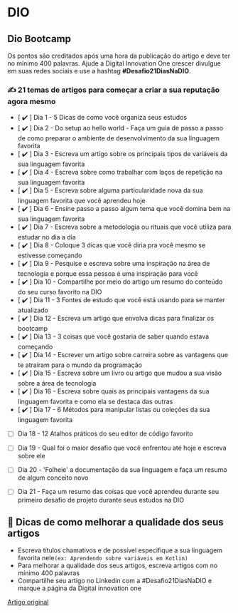 # DIO

## Dio Bootcamp

Os pontos são creditados após uma hora da publicação do artigo e deve ter no mínimo 400 palavras. Ajude a Digital Innovation One crescer divulgue em suas redes sociais e use a hashtag **#Desafio21DiasNaDIO**.

### ✍ 21 temas de artigos para começar a criar a sua reputação agora mesmo

- [  :heavy_check_mark: ]  Dia 1 - 5 Dicas de como você organiza seus estudos
- [  :heavy_check_mark: ]  Dia 2 - Do setup ao hello world - Faça um guia de passo a passo de como preparar o ambiente de desenvolvimento da sua linguagem favorita
- [  :heavy_check_mark: ]  Dia 3 - Escreva um artigo sobre os principais tipos de variáveis da sua linguagem favorita
- [  :heavy_check_mark: ]  Dia 4 - Escreva sobre como trabalhar com laços de repetição na sua línguagem favorita
- [  :heavy_check_mark: ]  Dia 5 - Escreva sobre alguma particularidade nova da sua linguagem favorita que você aprendeu hoje
- [  :heavy_check_mark: ]  Dia 6 - Ensine passo a passo algum tema que você domina bem na sua linguagem favorita
- [  :heavy_check_mark: ]  Dia 7 - Escreva sobre a metodologia ou rituais que você utiliza para estudar no dia a dia
- [  :heavy_check_mark: ]  Dia 8 - Coloque 3 dicas que você diria pra você mesmo se estivesse começando
- [  :heavy_check_mark: ]  Dia 9 - Pesquise e escreva sobre uma inspiração na área de tecnologia e porque essa pessoa é uma inspiração para você
- [  :heavy_check_mark: ]  Dia 10 - Compartilhe por meio do artigo um resumo do conteúdo do seu curso favorito na DIO
- [  :heavy_check_mark: ]  Dia 11 - 3 Fontes de estudo que você está usando para se manter atualizado
- [  :heavy_check_mark: ]  Dia 12 - Escreva um artigo que envolva dicas para finalizar os bootcamp
- [  :heavy_check_mark: ]  Dia 13 - 3 coisas que você gostaria de saber quando estava começando
- [  :heavy_check_mark: ]  Dia 14 -  Escrever um artigo sobre carreira sobre as vantagens que te atraíram para o mundo da programação
- [  :heavy_check_mark: ]  Dia 15 - Escreva sobre um livro ou artigo que mudou a sua visão sobre a área de tecnologia
- [  :heavy_check_mark: ]  Dia 16 - Escreva sobre quais as principais vantagens da sua linguagem favorita e como ela se destaca das outras
- [  :heavy_check_mark: ]  Dia 17 - 6 Métodos para manipular listas ou coleções da sua linguagem favorita
- [ ]  Dia 18 - 12 Atalhos práticos do seu editor de código favorito
- [ ]  Dia 19 - Qual foi o maior desafio que você enfrentou até hoje e escreva sobre ele
- [ ]  Dia 20 - 'Folheie' a documentação da sua linguagem e faça um resumo de algum conceito novo
- [ ]  Dia 21 - Faça um resumo das coisas que você aprendeu durante seu primeiro desafio de projeto durante seus estudos na DIO


## 🦾 Dicas de como melhorar a qualidade dos seus artigos

- Escreva títulos chamativos e de possível especifique a sua linguagem favorita nele`(ex: Aprendendo sobre variáveis em Kotlin)`
- Para melhorar a qualidade dos seus artigos, escreva artigos com no mínimo 400 palavras
- Compartilhe seu artigo no Linkedin com a #Desafio21DiasNaDIO e marque a página da Digital innovation one

[Artigo original](https://www.notion.so/Desafio-DIO-21-dias-de-artigos-para-come-ar-a-criar-sua-marca-pessoal-9bb7c0b2b7bc4facb43ae875cba400cd)
